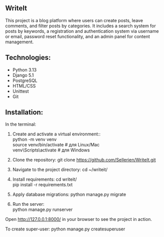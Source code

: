 ## WriteIt

This project is a blog platform where users can create posts, leave comments, and filter posts by categories. It includes a search system for posts by keywords, a registration and authentication system via username or email, password reset functionality, and an admin panel for content management.

## Technologies:
- Python 3.13
- Django 5.1
- PostgreSQL
- HTML/CSS
- Unittest
- Git

## Installation:
In the terminal:
1. Create and activate a virtual environment::  
  python -m venv venv   
  source venv/bin/activate  # для Linux/Mac  
  venv\Scripts\activate     # для Windows

2. Clone the repository:
  git clone https://github.com/Sellerien/WriteIt.git

3. Navigate to the project directory: cd ~/writeit/

4. Install requirements: 
  cd writeit/  
  pip install -r requirements.txt

6. Apply database migrations:
  python manage.py migrate

7. Run the server:  
  python manage.py runserver

Open http://127.0.0.1:8000/ in your browser to see the project in action.

To create super-user: python manage.py createsuperuser

